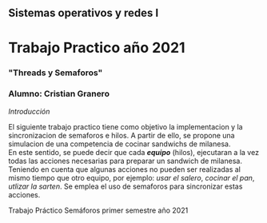 ## Sistemas operativos y redes I ##
# Trabajo Practico año 2021 #
### "Threads y Semaforos"  ###

### Alumno: Cristian Granero ###

_*Introducción*_

El siguiente trabajo practico tiene como objetivo la implementacion y la sincronizacion de semaforos e hilos. A partir de ello, se propone una simulacion de una competencia de cocinar sandwichs de milanesa.   
En este sentido, se puede decir que cada ***equipo*** (hilos), ejecutaran a la vez todas las acciones necesarias para preparar un sandwich de milanesa. Teniendo en cuenta que algunas acciones no pueden ser realizadas al mismo tiempo que otro equipo, por ejemplo: _usar el salero_, _cocinar el pan_, _utlizar la sarten_. Se emplea el uso de semaforos para sincronizar estas acciones.  
  

  

Trabajo Práctico Semáforos primer semestre año 2021

